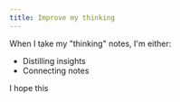```yaml
---
title: Improve my thinking
---
```

When I take my "thinking" notes, I'm either:
- Distilling insights
- Connecting notes

I hope this 